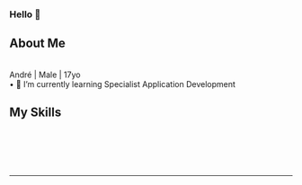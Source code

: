 ### Hello 👋
<h2> About Me </h2>
<br>
André | Male | 17yo
<br>
• 🌱 I’m currently learning Specialist Application Development
<br>
<h2> My Skills </h2>
<br>
<br>
<br>
<br>
<hr>

<!--
**Thunder386/Thunder386** is a ✨ _special_ ✨ repository because its `README.md` (this file) appears on your GitHub profile.

Here are some ideas to get you started:

- 🔭 I’m currently working on ...
- 👯 I’m looking to collaborate on ...
- 🤔 I’m looking for help with ...
- 💬 Ask me about ...
- 📫 How to reach me: ...
- 😄 Pronouns: ...
- ⚡ Fun fact: ...
-->
